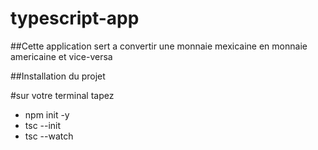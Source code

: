 # typescript-app
##Cette application sert a convertir une monnaie mexicaine en monnaie americaine et vice-versa

##Installation du projet

#sur votre terminal tapez

- npm init -y
- tsc --init
- tsc --watch
